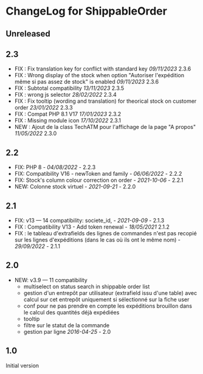 # ChangeLog for ShippableOrder

## Unreleased



## 2.3
- FIX : Fix translation key for conflict with standard key *09/11/2023* 2.3.6
- FIX : Wrong display of the stock when option "Autoriser l'expédition même si pas assez de stock" is enabled *09/11/2023* 2.3.6
- FIX : Subtotal compatibility *13/11/2023* 2.3.5
- FIX : wrong js selector *28/02/2022* 2.3.4
- FIX : Fix tooltip (wording and translation) for theorical stock on customer order *23/01/2022* 2.3.3
- FIX : Compat PHP 8.1 V17  *17/01/2023* 2.3.2
- FIX : Missing module icon  *17/10/2022* 2.3.1
- NEW : Ajout de la class TechATM pour l'affichage de la page "A propos" *11/05/2022* 2.3.0

## 2.2

- FIX: PHP 8 - *04/08/2022* - 2.2.3
- FIX: Compatibility V16 - newToken and family - *06/06/2022* - 2.2.2
- FIX: Stock's column colour correction on order - *2021-10-06* - 2.2.1
- NEW: Colonne stock virtuel - *2021-09-21* - 2.2.0

## 2.1

- FIX: v13 — 14 compatibility: societe_id,  - *2021-09-09* - 2.1.3
- FIX : Compatibility V13 - Add token renewal - *18/05/2021* 2.1.2
- FIX : le tableau d'extrafields des lignes de commandes n'est pas recopié sur les lignes d'expéditions (dans le cas où ils ont le même nom) - *29/09/2022* - 2.1.1

## 2.0
- NEW: v3.9 — 11 compatibility
    - multiselect on status search in shippable order list
    - gestion d'un entrepôt par utilisateur (extrafield issu d'une table)
      avec calcul sur cet entrepôt uniquement si sélectionné sur la fiche
      user
    - conf pour ne pas prendre en compte les expéditions brouillon dans le
      calcul des quantités déjà expédiées
    - tooltip
    - filtre sur le statut de la commande
    - gestion par ligne
    *2016-04-25* - 2.0

## 1.0
 Initial version


